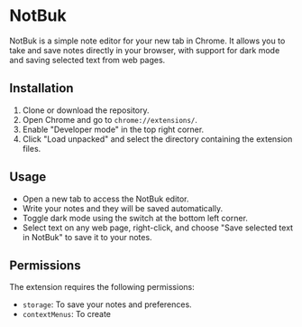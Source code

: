 # NotBuk

NotBuk is a simple note editor for your new tab in Chrome. It allows you to take and save notes directly in your browser, with support for dark mode and saving selected text from web pages.

## Installation

1. Clone or download the repository.
2. Open Chrome and go to `chrome://extensions/`.
3. Enable "Developer mode" in the top right corner.
4. Click "Load unpacked" and select the directory containing the extension files.

## Usage

- Open a new tab to access the NotBuk editor.
- Write your notes and they will be saved automatically.
- Toggle dark mode using the switch at the bottom left corner.
- Select text on any web page, right-click, and choose "Save selected text in NotBuk" to save it to your notes.

## Permissions

The extension requires the following permissions:

- `storage`: To save your notes and preferences.
- `contextMenus`: To create
